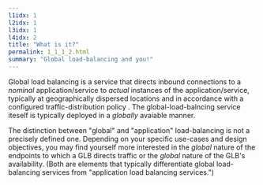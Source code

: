 ```yaml
---
l1idx: 1
l2idx: 1
l3idx: 1
l4idx: 2
title: "What is it?"
permalink: 1_1_1_2.html
summary: "Global load-balancing and you!"
---
```


Global load balancing is a service that directs inbound connections to a *nominal* application/service to *actual* instances of the application/service, typically at geographically dispersed locations and in accordance with a configured traffic-distribution policy .  The global-load-balncing service iteself is typically deployed in a *globally* avaiable manner.

The distinction between "global" and "application" load-balancing is not a precisely defined one.  Depending on your specific use-cases and design objectives, you may find yourself more interested in the *global* nature of the endpoints to which a GLB directs traffic or the *global* nature of the GLB's availability.  (Both are elements that typically differentiate global load-balancing services from "application load balancing services.")
